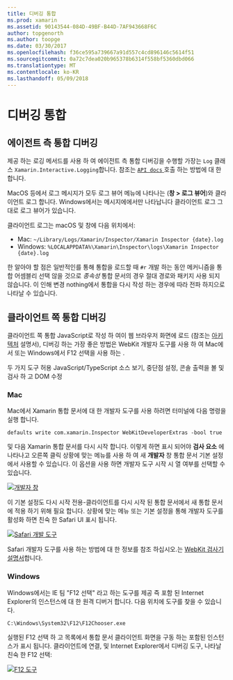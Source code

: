 ```yaml
---
title: 디버깅 통합
ms.prod: xamarin
ms.assetid: 90143544-084D-49BF-B44D-7AF943668F6C
author: topgenorth
ms.author: toopge
ms.date: 03/30/2017
ms.openlocfilehash: f36ce595a739667a91d557c4cd896146c5614f51
ms.sourcegitcommit: 0a72c7dea020b965378b6314f558bf5360dbd066
ms.translationtype: MT
ms.contentlocale: ko-KR
ms.lasthandoff: 05/09/2018
---
```

# <a name="debugging-integrations"></a>디버깅 통합

## <a name="debugging-agent-side-integrations"></a>에이전트 측 통합 디버깅

제공 하는 로깅 메서드를 사용 하 여 에이전트 측 통합 디버깅을 수행할 가장는 `Log` 클래스 `Xamarin.Interactive.Logging`합니다. 참조는 [ `API docs` ](https://developer.xamarin.com/api/type/Xamarin.Interactive.Logging.Log/) 호출 하는 방법에 대 한 합니다.

MacOS 등에서 로그 메시지가 모두 로그 뷰어 메뉴에 나타나는 (**창 > 로그 뷰어**)와 클라이언트 로그 합니다. Windows에서는 메시지에에서만 나타납니다 클라이언트 로그 그대로 로그 뷰어가 있습니다.

클라이언트 로그는 macOS 및 창에 다음 위치에서:

- Mac: `~/Library/Logs/Xamarin/Inspector/Xamarin Inspector {date}.log`
- Windows: `%LOCALAPPDATA%\Xamarin\Inspector\logs\Xamarin Inspector {date}.log`

한 알아야 할 점은 일반적인를 통해 통합을 로드할 때 `#r` 개발 하는 동안 메커니즘을 통합 어셈블리 선택 않을 것으로 _종속성_ 통합 문서의 경우 절대 경로와 패키지 사용 되지 않습니다. 이 인해 변경 nothing에서 통합을 다시 작성 하는 경우에 따라 전파 하지으로 나타날 수 있습니다.

## <a name="debugging-client-side-integrations"></a>클라이언트 쪽 통합 디버깅

클라이언트 쪽 통합 JavaScript로 작성 하 여이 웹 브라우저 화면에 로드 (참조는 [아키텍처](~/tools/workbooks/sdk/architecture.md) 설명서), 디버깅 하는 가장 좋은 방법은 WebKit 개발자 도구를 사용 하 여 Mac에서 또는 Windows에서 F12 선택을 사용 하는 .

두 가지 도구 허용 JavaScript/TypeScript 소스 보기, 중단점 설정, 콘솔 출력을 볼 및 검사 하 고 DOM 수정

### <a name="mac"></a>Mac

Mac에서 Xamarin 통합 문서에 대 한 개발자 도구를 사용 하려면 터미널에 다음 명령을 실행 합니다.

```shell
defaults write com.xamarin.Inspector WebKitDeveloperExtras -bool true
```

및 다음 Xamarin 통합 문서를 다시 시작 합니다. 이렇게 하면 표시 되어야 **검사 요소** 에 나타나고 오른쪽 클릭 상황에 맞는 메뉴를 사용 하 여 새 **개발자** 창 통합 문서 기본 설정에서 사용할 수 있습니다. 이 옵션을 사용 하면 개발자 도구 시작 시 열 여부를 선택할 수 있습니다.

[![개발자 창](debugging-images/developer-pane-small.png)](debugging-images/developer-pane.png#lightbox)

이 기본 설정도 다시 시작 전용-클라이언트를 다시 시작 된 통합 문서에서 새 통합 문서에 적용 하기 위해 필요 합니다. 상황에 맞는 메뉴 또는 기본 설정을 통해 개발자 도구를 활성화 하면 친숙 한 Safari UI 표시 됩니다.

[![Safari 개발 도구](debugging-images/mac-dev-tools.png)](debugging-images/mac-dev-tools.png#lightbox)

Safari 개발자 도구를 사용 하는 방법에 대 한 정보를 참조 하십시오.는 [WebKit 검사기 설명서][webkit-docs]합니다.

### <a name="windows"></a>Windows

Windows에서는 IE 팀 "F12 선택" 라고 하는 도구를 제공 즉 포함 된 Internet Explorer의 인스턴스에 대 한 원격 디버거 합니다. 다음 위치에 도구를 찾을 수 있습니다.

```shell
C:\Windows\System32\F12\F12Chooser.exe
```

실행된 F12 선택 하 고 목록에서 통합 문서 클라이언트 화면을 구동 하는 포함된 인스턴스가 표시 됩니다. 클라이언트에 연결, 및 Internet Explorer에서 디버깅 도구, 나타날 친숙 한 F12 선택:

[![F12 도구](debugging-images/windows-dev-tools.png)](debugging-images/windows-dev-tools.png#lightbox)

[webkit-docs]: https://trac.webkit.org/wiki/WebInspector
